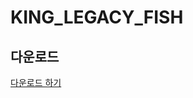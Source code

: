 # KING_LEGACY_FISH
## 다운로드 
[다운로드 하기](https://github.com/username/KING_LEGACY_FISH/releases/tag/v0.0.1)
